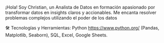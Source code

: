¡Hola! Soy Christian, un Analista de Datos en formación apasionado por transformar datos en insights claros y accionables. Me encanta resolver problemas complejos utilizando el poder de los datos

🛠️ Tecnologías y Herramientas: Python https://www.python.org/ (Pandas, Matplotlib, Seaborn), SQL, Excel, Google Sheets.


